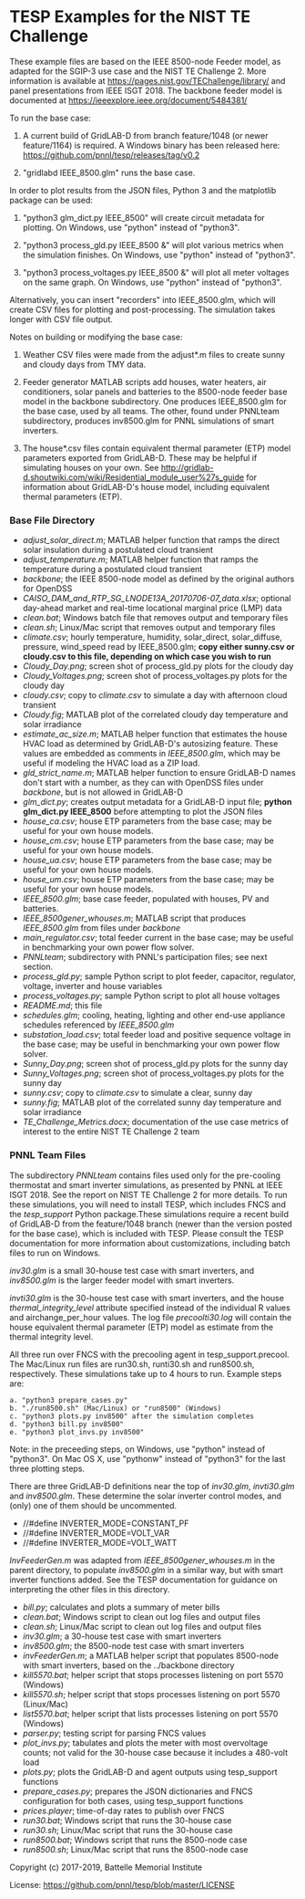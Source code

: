 # TESP Examples for the NIST TE Challenge

These example files are based on the IEEE 8500-node Feeder model, as adapted
for the SGIP-3 use case and the NIST TE Challenge 2. More information 
is available at https://pages.nist.gov/TEChallenge/library/ and panel 
presentations from IEEE ISGT 2018.  The backbone feeder model is documented at
https://ieeexplore.ieee.org/document/5484381/

To run the base case:

1. A current build of GridLAB-D from branch feature/1048 (or newer feature/1164) is required. A Windows binary has been released here: https://github.com/pnnl/tesp/releases/tag/v0.2

2. "gridlabd IEEE_8500.glm" runs the base case.  

In order to plot results from the JSON files, Python 3 and the matplotlib package can be used:

1. "python3 glm_dict.py IEEE_8500" will create circuit metadata for plotting. On Windows, use "python" instead of "python3".

2. "python3 process_gld.py IEEE_8500 &" will plot various metrics when the simulation finishes. On Windows, use "python" instead of "python3".

3. "python3 process_voltages.py IEEE_8500 &" will plot all meter voltages on the same graph. On Windows, use "python" instead of "python3".

Alternatively, you can insert "recorders" into IEEE_8500.glm, which will create CSV files
for plotting and post-processing. The simulation takes longer with CSV file output.

Notes on building or modifying the base case:

1. Weather CSV files were made from the adjust*.m files to create sunny and cloudy days from TMY data.

2. Feeder generator MATLAB scripts add houses, water heaters, air conditioners, solar panels and batteries to the 8500-node feeder base model in the backbone subdirectory. One produces IEEE_8500.glm for the base case, used by all teams. The other, found under PNNLteam subdirectory, produces inv8500.glm for PNNL simulations of smart inverters.

3. The house*.csv files contain equivalent thermal parameter (ETP) model parameters exported from GridLAB-D. These may be helpful if simulating houses on your own. See http://gridlab-d.shoutwiki.com/wiki/Residential_module_user%27s_guide for information about GridLAB-D's house model, including equivalent thermal parameters (ETP).

### Base File Directory

- *adjust_solar_direct.m*; MATLAB helper function that ramps the direct solar insulation during a postulated cloud transient
- *adjust_temperature.m*; MATLAB helper function that ramps the temperature during a postulated cloud transient
- *backbone*; the IEEE 8500-node model as defined by the original authors for OpenDSS
- *CAISO_DAM_and_RTP_SG_LNODE13A_20170706-07_data.xlsx*; optional day-ahead market and real-time locational marginal price (LMP) data
- *clean.bat*; Windows batch file that removes output and temporary files
- *clean.sh*; Linux/Mac script that removes output and temporary files
- *climate.csv*; hourly temperature, humidity, solar_direct, solar_diffuse, pressure, wind_speed read by IEEE_8500.glm; **copy either sunny.csv or cloudy.csv to this file, depending on which case you wish to run**
- *Cloudy_Day.png*; screen shot of process_gld.py plots for the cloudy day
- *Cloudy_Voltages.png*; screen shot of process_voltages.py plots for the cloudy day
- *cloudy.csv*; copy to *climate.csv* to simulate a day with afternoon cloud transient
- *Cloudy.fig*; MATLAB plot of the correlated cloudy day temperature and solar irradiance
- *estimate_ac_size.m*; MATLAB helper function that estimates the house HVAC load as determined by GridLAB-D's autosizing feature. These values are embedded as comments in *IEEE_8500.glm*, which may be useful if modeling the HVAC load as a ZIP load.
- *gld_strict_name.m*; MATLAB helper function to ensure GridLAB-D names don't start with a number, as they can with OpenDSS files under *backbone*, but is not allowed in GridLAB-D
- *glm_dict.py*; creates output metadata for a GridLAB-D input file; **python glm_dict.py IEEE_8500** before attempting to plot the JSON files
- *house_ca.csv*; house ETP parameters from the base case; may be useful for your own house models.
- *house_cm.csv*; house ETP parameters from the base case; may be useful for your own house models.
- *house_ua.csv*; house ETP parameters from the base case; may be useful for your own house models.
- *house_um.csv*; house ETP parameters from the base case; may be useful for your own house models.
- *IEEE_8500.glm*; base case feeder, populated with houses, PV and batteries.
- *IEEE_8500gener_whouses.m*; MATLAB script that produces *IEEE_8500.glm* from files under *backbone*
- *main_regulator.csv*; total feeder current in the base case; may be useful in benchmarking your own power flow solver.
- *PNNLteam*; subdirectory with PNNL's participation files; see next section.
- *process_gld.py*; sample Python script to plot feeder, capacitor, regulator, voltage, inverter and house variables
- *process_voltages.py*; sample Python script to plot all house voltages
- *README.md*; this file
- *schedules.glm*; cooling, heating, lighting and other end-use appliance schedules referenced by *IEEE_8500.glm*
- *substation_load.csv*; total feeder load and positive sequence voltage in the base case; may be useful in benchmarking your own power flow solver.
- *Sunny_Day.png*; screen shot of process_gld.py plots for the sunny day
- *Sunny_Voltages.png*; screen shot of process_voltages.py plots for the sunny day
- *sunny.csv*; copy to *climate.csv* to simulate a clear, sunny day
- *sunny.fig*; MATLAB plot of the correlated sunny day temperature and solar irradiance
- *TE_Challenge_Metrics.docx*; documentation of the use case metrics of interest to the entire NIST TE Challenge 2 team

### PNNL Team Files

The subdirectory *PNNLteam* contains files used only for the pre-cooling
thermostat and smart inverter simulations, as presented by PNNL at
IEEE ISGT 2018.  See the report on NIST TE Challenge 2 for more details.
To run these simulations, you will need to install TESP, which includes 
FNCS and the *tesp_support* Python package.These simulations require a 
recent build of GridLAB-D from the feature/1048 branch (newer than the 
version posted for the base case), which is included with TESP.  Please 
consult the TESP documentation for more information about customizations, 
including batch files to run on Windows.

*inv30.glm* is a small 30-house test case with smart inverters, and 
*inv8500.glm* is the larger feeder model with smart inverters.  

*invti30.glm* is the 30-house test case with smart inverters, and the 
house *thermal_integrity_level* attribute specified instead of the 
individual R values and airchange_per_hour values.  The log file 
*precoolti30.log* will contain the house equivalent thermal parameter 
(ETP) model as estimate from the thermal integrity level.  

All three run over FNCS with the precooling agent in tesp_support.precool.  
The Mac/Linux run files are run30.sh, runti30.sh and run8500.sh, 
respectively.  These simulations take up to 4 hours to run.  Example steps 
are: 

    a. "python3 prepare_cases.py"
    b. "./run8500.sh" (Mac/Linux) or "run8500" (Windows)
    c. "python3 plots.py inv8500" after the simulation completes
    d. "python3 bill.py inv8500"
    e. "python3 plot_invs.py inv8500"

Note: in the preceeding steps, on Windows, use "python" instead of 
"python3". On Mac OS X, use "pythonw" instead of "python3" for
the last three plotting steps. 

There are three GridLAB-D definitions near the top of *inv30.glm*, 
*invti30.glm* and *inv8500.glm*.  These determine the solar inverter 
control modes, and (only) one of them should be uncommented.  

- //#define INVERTER_MODE=CONSTANT_PF
- //#define INVERTER_MODE=VOLT_VAR
- //#define INVERTER_MODE=VOLT_WATT

*InvFeederGen.m* was adapted from *IEEE_8500gener_whouses.m* in the parent 
directory, to populate *inv8500.glm* in a similar way, but with smart 
inverter functions added.  See the TESP documentation for guidance on 
interpreting the other files in this directory.  

- *bill.py*; calculates and plots a summary of meter bills
- *clean.bat*; Windows script to clean out log files and output files
- *clean.sh*; Linux/Mac script to clean out log files and output files
- *inv30.glm*; a 30-house test case with smart inverters
- *inv8500.glm*; the 8500-node test case with smart inverters
- *invFeederGen.m*; a MATLAB helper script that populates 8500-node with smart inverters, based on the ../backbone directory
- *kill5570.bat*; helper script that stops processes listening on port 5570 (Windows)
- *kill5570.sh*; helper script that stops processes listening on port 5570 (Linux/Mac)
- *list5570.bat*; helper script that lists processes listening on port 5570 (Windows)
- *parser.py*; testing script for parsing FNCS values
- *plot_invs.py*; tabulates and plots the meter with most overvoltage counts; not valid for the 30-house case because it includes a 480-volt load
- *plots.py*; plots the GridLAB-D and agent outputs using tesp_support functions
- *prepare_cases.py*; prepares the JSON dictionaries and FNCS configuration for both cases, using tesp_support functions
- *prices.player*; time-of-day rates to publish over FNCS
- *run30.bat*; Windows script that runs the 30-house case
- *run30.sh*; Linux/Mac script that runs the 30-house case
- *run8500.bat*; Windows script that runs the 8500-node case
- *run8500.sh*; Linux/Mac script that runs the 8500-node case

Copyright (c) 2017-2019, Battelle Memorial Institute

License: https://github.com/pnnl/tesp/blob/master/LICENSE
